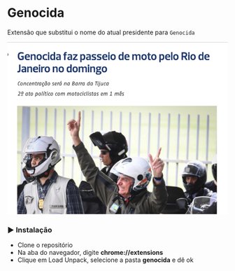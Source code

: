 # Genocida
Extensão que substitui o nome do atual presidente para `Genocida`

![Genocida](genocida.png)

### ▶️ Instalação
- Clone o repositório<br>
- Na aba do navegador, digite <b>chrome://extensions</b><br>
- Clique em Load Unpack, selecione a pasta <b>genocida</b> e dê ok<br>

